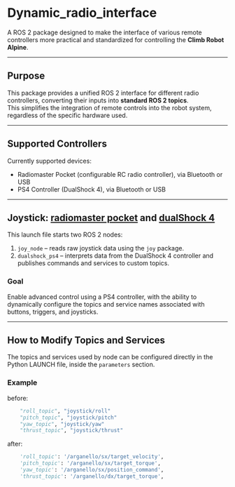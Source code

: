 # Dynamic_radio_interface

A ROS 2 package designed to make the interface of various remote controllers more practical and standardized for controlling the **Climb Robot Alpine**.

---

## Purpose

This package provides a unified ROS 2 interface for different radio controllers, converting their inputs into **standard ROS 2 topics**.  
This simplifies the integration of remote controls into the robot system, regardless of the specific hardware used.

---

## Supported Controllers

Currently supported devices:

- Radiomaster Pocket (configurable RC radio controller),  via Bluetooth or USB
- PS4 Controller (DualShock 4), via Bluetooth or USB

---

## Joystick: [radiomaster pocket](https://radiomasterrc.com/products/pocket-radio-controller-m2) and [dualShock 4](https://www.playstation.com/it-it/accessories/dualshock-4-wireless-controller/)  

This launch file starts two ROS 2 nodes:

1. `joy_node` – reads raw joystick data using the `joy` package.
2. `dualshock_ps4` – interprets data from the DualShock 4 controller and publishes commands and services to custom topics.

### Goal

Enable advanced control using a PS4 controller, with the ability to dynamically configure the topics and service names associated with buttons, triggers, and joysticks.

---

## How to Modify Topics and Services

The topics and services used by node can be configured directly in the Python LAUNCH file, inside the `parameters` section.

### Example
before:

```python
    "roll_topic", "joystick/roll"
    "pitch_topic", "joystick/pitch"
    "yaw_topic", "joystick/yaw"
    "thrust_topic", "joystick/thrust"
```

after:

```python
    'roll_topic': '/arganello/sx/target_velocity',
    'pitch_topic': '/arganello/sx/target_torque',
    'yaw_topic': '/arganello/sx/position_command',
    'thrust_topic': '/arganello/dx/target_torque',
```